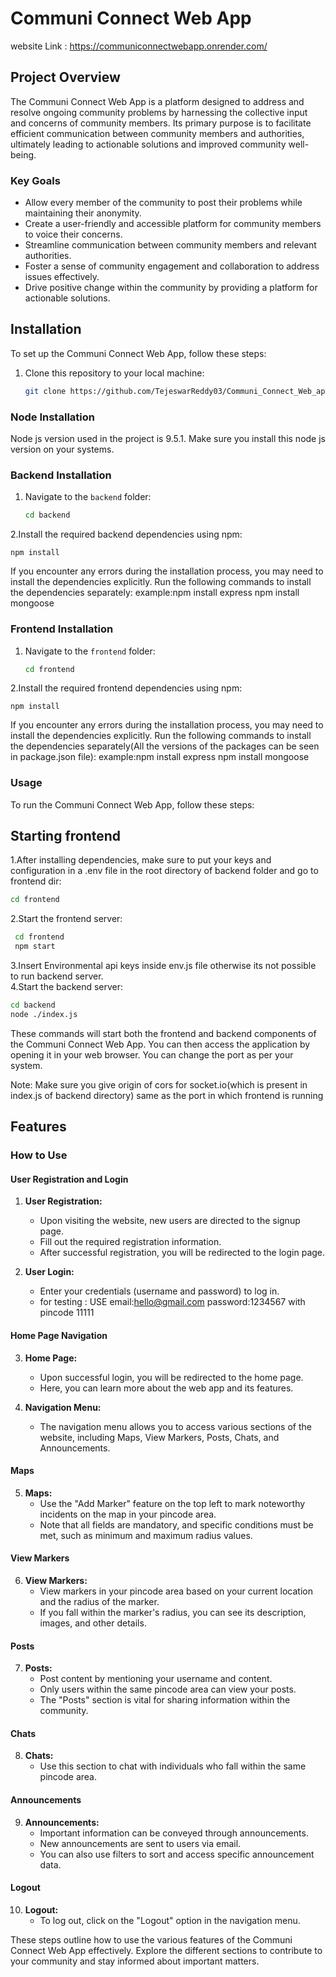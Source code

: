 # Communi Connect Web App
website  Link : https://communiconnectwebapp.onrender.com/

## Project Overview

The Communi Connect Web App is a platform designed to address and resolve ongoing community problems by harnessing the collective input and concerns of community members. Its primary purpose is to facilitate efficient communication between community members and authorities, ultimately leading to actionable solutions and improved community well-being.

### Key Goals

- Allow every member of the community to post their problems while maintaining their anonymity.
- Create a user-friendly and accessible platform for community members to voice their concerns.
- Streamline communication between community members and relevant authorities.
- Foster a sense of community engagement and collaboration to address issues effectively.
- Drive positive change within the community by providing a platform for actionable solutions.

## Installation

To set up the Communi Connect Web App, follow these steps:
1. Clone this repository to your local machine:

   ```bash
   git clone https://github.com/TejeswarReddy03/Communi_Connect_Web_app.git
### Node Installation
Node js version used in the project is 9.5.1.
Make sure you install this node js version on your systems.

### Backend Installation

1. Navigate to the `backend` folder:

   ```bash
   cd backend
2.Install the required backend dependencies using npm:

    
    npm install
If you encounter any errors during the installation process, you may need to install the dependencies explicitly. Run the following commands to install the dependencies separately:
example:npm install express
      npm install mongoose
### Frontend Installation
1. Navigate to the `frontend` folder:

   ```bash
   cd frontend
2.Install the required frontend dependencies using npm:

    
    npm install
If you encounter any errors during the installation process, you may need to install the dependencies explicitly. Run the following commands to install the dependencies separately(All the versions of the packages can be seen in package.json file):
example:npm install express
      npm install mongoose

### Usage
To run the Communi Connect Web App, follow these steps:
## Starting frontend
1.After installing dependencies, make sure to put your keys and configuration in a .env file in the root directory of backend folder and go to frontend dir:

   ```bash
   cd frontend
   ```
2.Start the frontend server:

   ```bash  
    cd frontend
    npm start
   ```
3.Insert Environmental api keys inside env.js file otherwise its not possible to run backend server.  
4.Start the backend server:
   ```bash
   cd backend
   node ./index.js
  ```

These commands will start both the frontend and backend components of the Communi Connect Web App.
You can then access the application by opening it in your web browser.
You can change the port as per  your system.

Note: Make sure you give origin of cors for socket.io(which is present in index.js of backend directory) same as the port in which frontend is running

## Features

### How to Use

#### User Registration and Login

1. **User Registration:**
   - Upon visiting the website, new users are directed to the signup page.
   - Fill out the required registration information.
   - After successful registration, you will be redirected to the login page.

2. **User Login:**
   - Enter your credentials (username and password) to log in.
   - for testing : USE  email:hello@gmail.com password:1234567 with pincode 11111

#### Home Page Navigation

3. **Home Page:**
   - Upon successful login, you will be redirected to the home page.
   - Here, you can learn more about the web app and its features.

4. **Navigation Menu:**
   - The navigation menu allows you to access various sections of the website, including Maps, View Markers, Posts, Chats, and Announcements.

#### Maps

5. **Maps:**
   - Use the "Add Marker" feature on the top left to mark noteworthy incidents on the map in your pincode area.
   - Note that all fields are mandatory, and specific conditions must be met, such as minimum and maximum radius values.

#### View Markers

6. **View Markers:**
   - View markers in your pincode area based on your current location and the radius of the marker.
   - If you fall within the marker's radius, you can see its description, images, and other details.

#### Posts

7. **Posts:**
   - Post content by mentioning your username and content.
   - Only users within the same pincode area can view your posts.
   - The "Posts" section is vital for sharing information within the community.

#### Chats

8. **Chats:**
   - Use this section to chat with individuals who fall within the same pincode area.

#### Announcements

9. **Announcements:**
   - Important information can be conveyed through announcements.
   - New announcements are sent to users via email.
   - You can also use filters to sort and access specific announcement data.

#### Logout

10. **Logout:**
    - To log out, click on the "Logout" option in the navigation menu.

These steps outline how to use the various features of the Communi Connect Web App effectively. Explore the different sections to contribute to your community and stay informed about important matters.



















   
